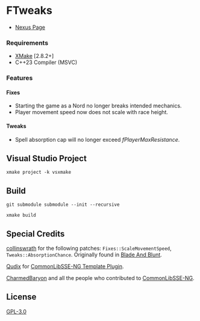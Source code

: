 # FTweaks

* [Nexus Page](https://www.nexusmods.com/skyrimspecialedition/mods/44044)

### Requirements

* [XMake](https://xmake.io/) [2.8.2+]
* C++23 Compiler (MSVC)

### Features

#### Fixes
* Starting the game as a Nord no longer breaks intended mechanics.
* Player movement speed now does not scale with race height.

#### Tweaks
* Spell absorption cap will no longer exceed *fPlayerMaxResistance*.

## Visual Studio Project
```
xmake project -k vsxmake
```

## Build
```
git submodule submodule --init --recursive

xmake build
```

## Special Credits
[collinswrath](https://github.com/colinswrath) for the following patches: `Fixes::ScaleMovementSpeed`, `Tweaks::AbsorptionChance`. Originally found in [Blade And Blunt](https://github.com/colinswrath/BladeAndBlunt).

[Qudix](https://github.com/Qudix) for [CommonLibSSE-NG Template Plugin](https://github.com/Qudix/template-commonlibsse-ng).

[CharmedBaryon](https://github.com/CharmedBaryon) and all the people who contributed to [CommonLibSSE-NG](https://github.com/CharmedBaryon/CommonLibSSE-NG).

## License
[GPL-3.0](LICENSE)
